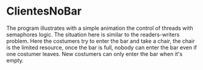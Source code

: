# ClientesNoBar

The program illustrates with a simple animation the control of threads with semaphores logic. The situation here is similar to the readers-writers problem. 
Here the costumers try to enter the bar and take a chair, the chair is the limited resource, once the bar is full, nobody can enter the bar even if one costumer leaves. 
New costumers can only enter the bar when it's empty. 
